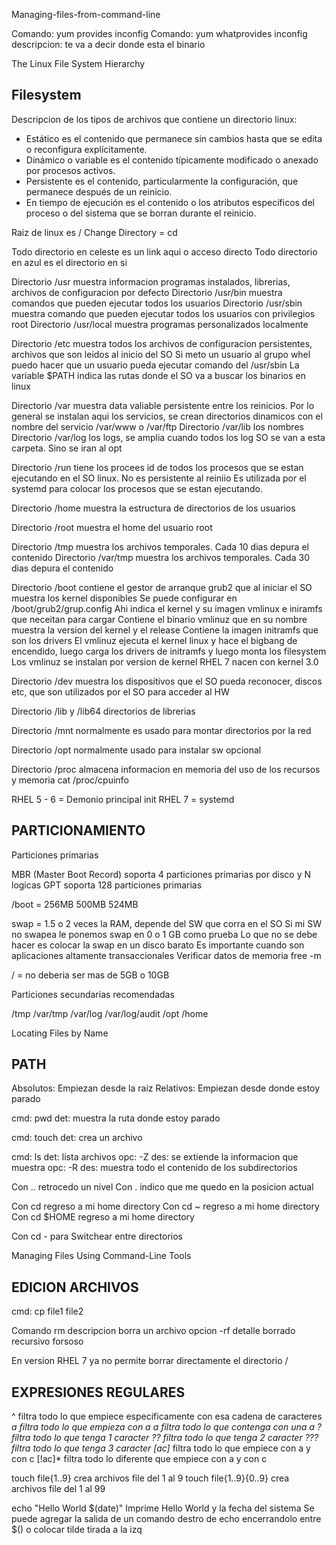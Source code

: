 Managing-files-from-command-line

Comando: yum provides inconfig
Comando: yum whatprovides inconfig
descripcion: te va a decir donde esta el binario

The Linux File System Hierarchy

Filesystem 
----------------------------------------------

Descripcion de los tipos de archivos que contiene un directorio linux:

- Estático es el contenido que permanece sin cambios hasta que se edita o reconfigura explícitamente.
- Dinámico o variable es el contenido típicamente modificado o anexado por procesos activos.
- Persistente es el contenido, particularmente la configuración, que permanece después de un reinicio.
- En tiempo de ejecución es el contenido o los atributos específicos del proceso o del sistema que se borran durante el reinicio.

Raiz de linux es /
Change Directory = cd

Todo directorio en celeste es un link aqui o acceso directo
Todo directorio en azul es el directorio en si

Directorio /usr muestra informacion programas instalados, librerias, archivos de configuracion por defecto
Directorio /usr/bin muestra comandos que pueden ejecutar todos los usuarios
Directorio /usr/sbin muestra comando que pueden ejecutar todos los usuarios con privilegios root
Directorio /usr/local muestra programas personalizados localmente

Directorio /etc muestra todos los archivos de configuracion persistentes, archivos que son leidos al inicio del SO
Si meto un usuario al grupo whel puedo hacer que un usuario pueda ejecutar comando del /usr/sbin
La variable $PATH indica las rutas donde el SO va a buscar los binarios en linux

Directorio /var muestra data valiable persistente entre los reinicios.
Por lo general se instalan aqui los servicios, se crean directorios dinamicos con el nombre del servicio /var/www o /var/ftp
Directorio /var/lib los nombres
Directorio /var/log los logs, se amplia cuando todos los log SO se van a esta carpeta. Sino se iran al opt

Directorio /run tiene los procees id de todos los procesos que se estan ejecutando en el SO linux. No es persistente al reiniio
Es utilizada por el systemd para colocar los procesos que se estan ejecutando.

Directorio /home muestra la estructura de directorios de los usuarios

Directorio /root muestra el home del usuario root

Directorio /tmp muestra los archivos temporales. Cada 10 dias depura el contenido
Directorio /var/tmp muestra los archivos temporales. Cada 30 dias depura el contenido

Directorio /boot contiene el gestor de arranque grub2 que al iniciar el SO muestra los kernel disponibles 
Se puede configurar en /boot/grub2/grup.config
Ahi indica el kernel y su imagen vmlinux e iniramfs que neceitan para cargar
Contiene el binario vmlinuz que en su nombre muestra la version del kernel y el release
Contiene la imagen initramfs que son los drivers
El vmlinuz ejecuta el kernel linux y hace el bigbang de encendido, luego carga los drivers de initramfs y luego monta los filesystem
Los vmlinuz se instalan por version de kernel
RHEL 7 nacen con kernel 3.0

Directorio /dev muestra los dispositivos que el SO pueda reconocer, discos etc, que son utilizados por el SO para acceder al HW

Directorio /lib y /lib64 directorios de librerias

Directorio /mnt normalmente es usado para montar directorios por la red

Directorio /opt normalmente usado para instalar sw opcional

Directorio /proc almacena informacion en memoria del uso de los recursos y memoria
cat /proc/cpuinfo

RHEL 5 - 6 = Demonio principal init
RHEL 7 = systemd

PARTICIONAMIENTO
----------------------------------------------

Particiones primarias

MBR (Master Boot Record) soporta 4 particiones primarias por disco y N logicas
GPT soporta 128 particiones primarias

/boot = 256MB 500MB 524MB

swap = 1.5 o 2 veces la RAM, depende del SW que corra en el SO
Si mi SW no swapea le ponemos swap en 0 o 1 GB como prueba
Lo que no se debe hacer es colocar la swap en un disco barato
Es importante cuando son aplicaciones altamente transaccionales
Verificar datos de memoria free -m

/ = no deberia ser mas de 5GB o 10GB

Particiones secundarias recomendadas

/tmp
/var/tmp
/var/log
/var/log/audit
/opt
/home

Locating Files by Name

PATH 
-------------------------
Absolutos: Empiezan desde la raiz
Relativos: Empiezan desde donde estoy parado

cmd: pwd
det: muestra la ruta donde estoy parado

cmd: touch
det: crea un archivo

cmd: ls
det: lista archivos
opc: -Z
des: se extiende la informacion que muestra
opc: -R
des: muestra todo el contenido de los subdirectorios

Con .. retrocedo un nivel
Con . indico que me quedo en la posicion actual

Con cd       regreso a mi home directory
Con cd ~     regreso a mi home directory
Con cd $HOME regreso a mi home directory

Con cd -     para Switchear entre directorios

Managing Files Using Command-Line Tools

EDICION ARCHIVOS
-------------------------

cmd: cp file1 file2

Comando rm
descripcion borra un archivo
opcion -rf
detalle borrado recursivo forsoso


En version RHEL 7 ya no permite borrar directamente el directorio /

EXPRESIONES REGULARES
----------------------------

^ filtra todo lo que empiece especificamente con esa cadena de caracteres
*a filtra todo lo que empieza con a
*a* filtra todo lo que contenga con una a
? filtra todo lo que tenga 1 caracter
?? filtra todo lo que tenga 2 caracter
??? filtra todo lo que tenga 3 caracter
[ac]* filtra todo lo que empiece con a y con c
[!ac]* filtra todo lo diferente que empiece con a y con c

touch file{1..9} crea archivos file del 1 al 9
touch file{1..9}{0..9} crea archivos file del 1 al 99

echo "Hello World $(date)" 
Imprime Hello World y la fecha del sistema
Se puede agregar la salida de un comando destro de echo encerrandolo entre $() o colocar tilde tirada a la izq

 


